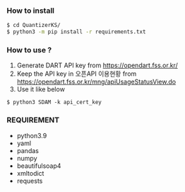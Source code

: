 ### How to install
```bash 
$ cd QuantizerKS/
$ python3 -m pip install -r requirements.txt
```

### How to use ?
1. Generate DART API key from https://opendart.fss.or.kr/
2. Keep the API key in 오픈API 이용현황 from https://opendart.fss.or.kr/mng/apiUsageStatusView.do
3. Use it like below
```
$ python3 SDAM -k api_cert_key
```

### REQUIREMENT
- python3.9
- yaml
- pandas
- numpy
- beautifulsoap4
- xmltodict 
- requests 
